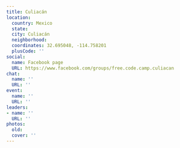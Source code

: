 ```yaml
---
title: Culiacán
location:
  country: Mexico
  state: 
  city: Culiacán
  neighborhood: 
  coordinates: 32.695048, -114.758201
  plusCode: ''
social:
  name: Facebook page
  URL: https://www.facebook.com/groups/free.code.camp.culiacan
chat:
  name: ''
  URL: ''
event:
  name: ''
  URL: ''
leaders:
- name: ''
  URL: ''
photos:
  old: 
  cover: ''
---
```

